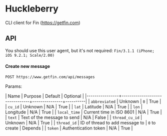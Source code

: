 # Huckleberry

CLI client for Fin (https://getfin.com)

## API

You should use this user agent, but it's not required: `Fin/3.1.1 (iPhone; iOS
9.2.1; Scale/2.00)`

#### Create new message

    POST https://www.getfin.com/api/messages

Params:

| Name           | Purpose                        | Default       | Optional |
|----------------+--------------------------------+---------------+----------|
| `abbreviated`  | Unknown                        | `0`           | True     |
| `cu_id`        | Unknown                        | N/A           | True     |
| `lat`          | Latitude                       | N/A           | True     |
| `lon`          | Longitude                      | N/A           | True     |
| `local_time`   | Current time in ISO 8601       | N/A           | True     |
| `text`         | Text of the message to send    | N/A           | False    |
| `thread_cu_id` | Unknown                        | N/A           | True     |
| `thread_id`    | ID of thread to add message to | `0` to create | Depends  |
| `token`        | Authentication token           | N/A           | True     |
